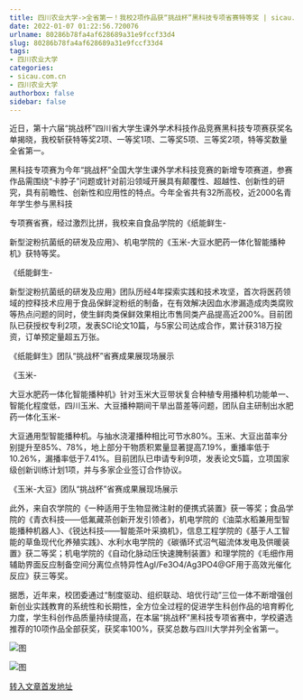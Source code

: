 ```yaml
---
title: 四川农业大学->全省第一！我校2项作品获“挑战杯”黑科技专项省赛特等奖 | sicau.com.cn
date: 2022-01-07 01:22:56.720076
urlname: 80286b78fa4af628689a31e9fccf33d4
slug: 80286b78fa4af628689a31e9fccf33d4
tags: 
- 四川农业大学
categories:
- sicau.com.cn
- 四川农业大学
authorbox: false
sidebar: false
---
```

近日，第十六届“挑战杯”四川省大学生课外学术科技作品竞赛黑科技专项赛获奖名单揭晓，我校斩获特等奖2项、一等奖1项、二等奖5项、三等奖2项，特等奖数量全省第一。

黑科技专项赛为今年“挑战杯”全国大学生课外学术科技竞赛的新增专项赛道，参赛作品需围绕“卡脖子”问题或针对前沿领域开展具有颠覆性、超越性、创新性的研究，具有前瞻性、创新性和应用性的特点。今年全省共有32所高校，近2000名青年学生参与黑科技
<!--more-->
专项赛省赛，经过激烈比拼，我校来自食品学院的《纸能鲜生-

新型淀粉抗菌纸的研发及应用》、机电学院的《玉米-大豆水肥药一体化智能播种机》获特等奖。

《纸能鲜生-

新型淀粉抗菌纸的研发及应用》团队历经4年探索实践和技术攻坚，首次将医药领域的控释技术应用于食品保鲜淀粉纸的制备，在有效解决因血水渗漏造成肉类腐败等热点问题的同时，使生鲜肉类保鲜效果相比市售同类产品提高近200%。目前团队已获授权专利2项，发表SCI论文10篇，与5家公司达成合作，累计获318万投资，订单预定量超五万张。

《纸能鲜生》团队“挑战杯”省赛成果展现场展示

《玉米-

大豆水肥药一体化智能播种机》针对玉米大豆带状复合种植专用播种机功能单一、智能化程度低，四川玉米、大豆播种期间干旱出苗差等问题，团队自主研制出水肥药一体化玉米-

大豆通用型智能播种机。与抽水浇灌播种相比可节水80%。玉米、大豆出苗率分别提升至85%、78%，地上部分干物质积累量显著提高7.19%，重播率低于10.26%，漏播率低于7.41%。目前团队已申请专利9项，发表论文5篇，立项国家级创新训练计划1项，并与多家企业签订合作协议。

《玉米-大豆》团队“挑战杯”省赛成果展现场展示

此外，来自农学院的《一种适用于生物显微注射的便携式装置》获一等奖；食品学院的《青衣科技——低氟藏茶创新开发引领者》，机电学院的《油菜水稻兼用型智能播种机器人》、《锐达科技——智能茶叶采摘机》，信息工程学院的《基于人工智能的草鱼现代化养殖实践》、水利水电学院的《碳循环式沼气磁流体发电及供暖装置》获二等奖；机电学院的《自动化脉动压快速腌制装置》和理学院的《毛细作用辅助界面反应制备空间分离位点特异性AgI/Fe3O4/Ag3PO4@GF用于高效光催化反应》获三等奖。

据悉，近年来，校团委通过“制度驱动、组织联动、培优行动”三位一体不断增强创新创业实践教育的系统性和长期性，全方位全过程的促进学生科创作品的培育孵化力度，学生科创作品质量持续提高，在本届“挑战杯”黑科技专项省赛中，学校遴选推荐的10项作品全部获奖，获奖率100%，获奖总数与四川大学并列全省第一。

![图](https://news.sicau.edu.cn/__local/D/89/E8/6F011A118BE7C89D63CE1065F17_314281CC_47277.jpg)

![图](https://news.sicau.edu.cn/__local/2/D8/81/33DB474071E0FD8AF533BA3E7C2_B48078BA_22388.jpg)

[转入文章首发地址](https://news.sicau.edu.cn/info/1078/66402.htm)